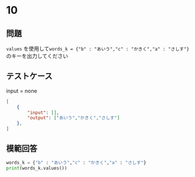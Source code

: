 # 10
## 問題

`values` を使用して`words_k = {"b" : "あいう","c" : "かきく","a" : "さしす"}`のキーを出力してください

## テストケース
input = none
```json
[
	{
		"input": [],
		"output": ["あいう","かきく","さしす"]
  	},
]
```

## 模範回答
```python
words_k = {"b" : "あいう","c" : "かきく","a" : "さしす"}
print(words_k.values())
```